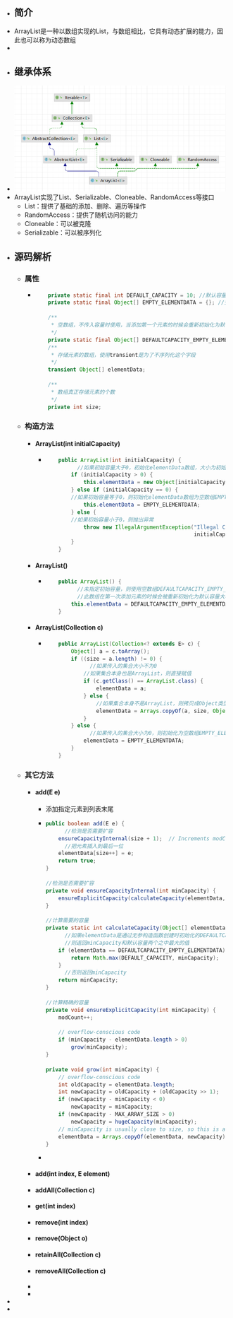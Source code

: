 - ## 简介
- ArrayList是一种以数组实现的List，与数组相比，它具有动态扩展的能力，因此也可以称为动态数组
-
- ## 继承体系
- ![image.png](../assets/image_1643073454713_0.png)
- ArrayList实现了List、Serializable、Cloneable、RandomAccess等接口
	- List：提供了基础的添加、删除、遍历等操作
	- RandomAccess：提供了随机访问的能力
	- Cloneable：可以被克隆
	- Serializable：可以被序列化
- ## 源码解析
	- ### 属性
		- ```java
		      private static final int DEFAULT_CAPACITY = 10; //默认容量
		      private static final Object[] EMPTY_ELEMENTDATA = {}; //空数组，如果传入的容量为0时使用
		  
		      /**
		       * 空数组，不传入容量时使用，当添加第一个元素的时候会重新初始化为默认容量大小
		       */
		      private static final Object[] DEFAULTCAPACITY_EMPTY_ELEMENTDATA = {};
		      /**
		       * 存储元素的数组，使用transient是为了不序列化这个字段
		       */
		      transient Object[] elementData;
		  
		      /**
		       * 数组真正存储元素的个数
		       */
		      private int size;
		  ```
	- ### 构造方法
		- #### ArrayList(int initialCapacity)
			- ```java
			      public ArrayList(int initialCapacity) {
			        	//如果初始容量大于0，初始化elementData数组，大小为初始容量
			          if (initialCapacity > 0) {
			              this.elementData = new Object[initialCapacity];
			          } else if (initialCapacity == 0) {
			          //如果初始容量等于0，则初始化elementData数组为空数组EMPTY_ELEMENTDATA
			              this.elementData = EMPTY_ELEMENTDATA;
			          } else {
			          //如果初始容量小于0，则抛出异常
			              throw new IllegalArgumentException("Illegal Capacity: "+
			                                                 initialCapacity);
			          }
			      }
			  ```
		- #### ArrayList()
			- ```java
			      public ArrayList() {
			        	//未指定初始容量，则使用空数组DEFAULTCAPACITY_EMPTY_ELEMENTDATA
			        	//此数组在第一次添加元素的时候会被重新初始化为默认容量大小
			          this.elementData = DEFAULTCAPACITY_EMPTY_ELEMENTDATA;
			      }
			  ```
		- #### ArrayList(Collection c)
			- ```java
			      public ArrayList(Collection<? extends E> c) {
			          Object[] a = c.toArray();
			          if ((size = a.length) != 0) {
			            	//如果传入的集合大小不为0
			              //如果集合本身也是ArrayList，则直接赋值
			              if (c.getClass() == ArrayList.class) {
			                  elementData = a;
			              } else {
			                  //如果集合本身不是ArrayList，则拷贝成Object类型
			                  elementData = Arrays.copyOf(a, size, Object[].class);
			              }
			          } else {
			            	//如果传入的集合大小为0，则初始化为空数组EMPTY_ELEMENTDATA
			              elementData = EMPTY_ELEMENTDATA;
			          }
			      }
			  ```
	- ### 其它方法
		- #### add(E e)
			- 添加指定元素到列表末尾
			- ```java
			  public boolean add(E e) {
			    	//检测是否需要扩容
			      ensureCapacityInternal(size + 1);  // Increments modCount!!
			    	//把元素插入到最后一位
			      elementData[size++] = e;
			      return true;
			  }
			  
			  //检测是否需要扩容
			  private void ensureCapacityInternal(int minCapacity) {
			      ensureExplicitCapacity(calculateCapacity(elementData, minCapacity));
			  }
			  
			  //计算需要的容量
			  private static int calculateCapacity(Object[] elementData, int minCapacity) {
			    	//如果elementData是通过无参构造函数创建时初始化的DEFAULTCAPACITY_EMPTY_ELEMENTDATA
			    	//则返回minCapacity和默认容量两个之中最大的值
			      if (elementData == DEFAULTCAPACITY_EMPTY_ELEMENTDATA) {
			          return Math.max(DEFAULT_CAPACITY, minCapacity);
			      }
			    	//否则返回minCapacity
			      return minCapacity;
			  }
			  
			  //计算精确的容量
			  private void ensureExplicitCapacity(int minCapacity) {
			      modCount++;
			  
			      // overflow-conscious code
			      if (minCapacity - elementData.length > 0)
			          grow(minCapacity);
			  }
			  
			  private void grow(int minCapacity) {
			      // overflow-conscious code
			      int oldCapacity = elementData.length;
			      int newCapacity = oldCapacity + (oldCapacity >> 1);
			      if (newCapacity - minCapacity < 0)
			          newCapacity = minCapacity;
			      if (newCapacity - MAX_ARRAY_SIZE > 0)
			          newCapacity = hugeCapacity(minCapacity);
			      // minCapacity is usually close to size, so this is a win:
			      elementData = Arrays.copyOf(elementData, newCapacity);
			  }
			  ```
			-
		- #### add(int index, E element)
		- #### addAll(Collection c)
		- #### get(int index)
		- #### remove(int index)
		- #### remove(Object o)
		- #### retainAll(Collection c)
		- #### removeAll(Collection c)
		-
		-
-
-